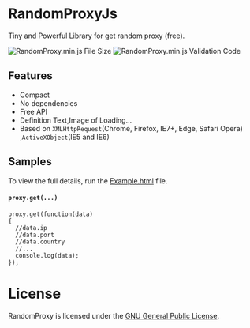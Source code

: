 # RandomProxyJs
Tiny and Powerful Library for get random proxy (free).


![RandomProxy.min.js File Size](https://img.shields.io/badge/Compressed%20Size-556Bytes-blue.svg) ![RandomProxy.min.js Validation Code](https://img.shields.io/badge/Validation%20Code-Check-green.svg)


## Features 

  - Compact
  - No dependencies
  - Free API
  - Definition Text,Image of Loading...
  - Based on `XMLHttpRequest`(Chrome, Firefox, IE7+, Edge, Safari Opera) ,`ActiveXObject`(IE5 and IE6)
  
## Samples

To view the full details, run the [Example.html](https://github.com/BaseMax/RandomProxyJs/blob/master/Example.html) file.

#### `proxy.get(...)`
```
proxy.get(function(data)
{
  //data.ip
  //data.port
  //data.country
  //...
  console.log(data);
});
```

# License

RandomProxy is licensed under the [GNU General Public License](https://github.com/BaseMax/RandomProxyJs/blob/master/LICENSE).
